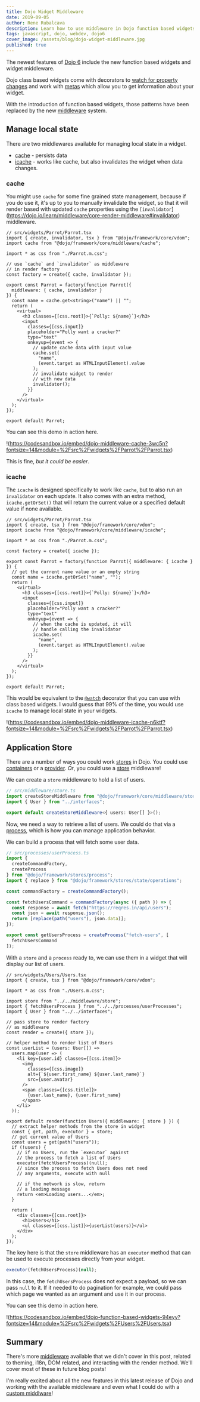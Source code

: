 ```yaml
---
title: Dojo Widget Middleware
date: 2019-09-05
author: Rene Rubalcava
description: Learn how to use middleware in Dojo function based widgets, managing local and application state, to build awesome applications!
tags: javascript, dojo, webdev, dojo6
cover_image: /assets/blog/dojo-widget-middleware.jpg
published: true
---
```


The newest features of [Dojo 6](https://dojo.io/blog/version-6-dojo) include the new function based widgets and widget middleware.

Dojo class based widgets come with decorators to [watch for property changes](https://learn-dojo.com/watch-for-property-changes-in-widgets) and work with [metas](https://learn-dojo.com/dojo-from-the-blocks) which allow you to get information about your widget.

With the introduction of function based widgets, those patterns have been replaced by the new [middleware](https://dojo.io/learn/middleware/introduction) system.

## Manage local state

There are two middlewares available for managing local state in a widget.

* [cache](https://dojo.io/learn/middleware/available-middleware#cache) - persists data
* [icache](https://dojo.io/learn/middleware/available-middleware#icache) - works like cache, but also invalidates the widget when data changes.

### cache

You might use `cache` for some fine grained state management, because if you do use it, it's up to you to manually invalidate the widget, so that it will render based with updated `cache` properties using the `[invalidator`](https://dojo.io/learn/middleware/core-render-middleware#invalidator) middleware.

```tsx
// src/widgets/Parrot/Parrot.tsx
import { create, invalidator, tsx } from "@dojo/framework/core/vdom";
import cache from "@dojo/framework/core/middleware/cache";

import * as css from "./Parrot.m.css";

// use `cache` and `invalidator` as middleware
// in render factory
const factory = create({ cache, invalidator });

export const Parrot = factory(function Parrot({
  middleware: { cache, invalidator }
}) {
  const name = cache.get<string>("name") || "";
  return (
    <virtual>
      <h3 classes={[css.root]}>{`Polly: ${name}`}</h3>
      <input
        classes={[css.input]}
        placeholder="Polly want a cracker?"
        type="text"
        onkeyup={event => {
          // update cache data with input value
          cache.set(
            "name",
            (event.target as HTMLInputElement).value
          );
          // invalidate widget to render
          // with new data
          invalidator();
        }}
      />
    </virtual>
  );
});

export default Parrot;
```

You can see this demo in action here.

!(https://codesandbox.io/embed/dojo-middleware-cache-3wc5n?fontsize=14&module=%2Fsrc%2Fwidgets%2FParrot%2FParrot.tsx)

This is fine, _but it could be easier_.

### icache

The `icache` is designed specifically to work like `cache`, but to also run an `invalidator` on each update. It also comes with an extra method, `icache.getOrSet()` that will return the current value or a specified default value if none available.

```tsx
// src/widgets/Parrot/Parrot.tsx
import { create, tsx } from "@dojo/framework/core/vdom";
import icache from "@dojo/framework/core/middleware/icache";

import * as css from "./Parrot.m.css";

const factory = create({ icache });

export const Parrot = factory(function Parrot({ middleware: { icache } }) {
  // get the current name value or an empty string
  const name = icache.getOrSet("name", "");
  return (
    <virtual>
      <h3 classes={[css.root]}>{`Polly: ${name}`}</h3>
      <input
        classes={[css.input]}
        placeholder="Polly want a cracker?"
        type="text"
        onkeyup={event => {
          // when the cache is updated, it will
          // handle calling the invalidator
          icache.set(
            "name",
            (event.target as HTMLInputElement).value
          );
        }}
      />
    </virtual>
  );
});

export default Parrot;
```

This would be equivalent to the [`@watch`](https://github.com/dojo/framework/tree/master/src/core#internal-widget-state) decorator that you can use with class based widgets. I would guess that 99% of the time, you would use `icache` to manage local state in your widgets.

!(https://codesandbox.io/embed/dojo-middleware-icache-n6ktf?fontsize=14&module=%2Fsrc%2Fwidgets%2FParrot%2FParrot.tsx)

## Application Store

There are a number of ways you could work [stores](https://dojo.io/learn/stores/introduction) in Dojo. You could use [containers](https://learn-dojo.com/dojo-containers) or a [provider](https://github.com/dojo/framework/tree/master/src/stores#advanced). _Or_, you could use a [store](https://dojo.io/learn/stores/introduction#store-middleware) middleware!

We can create a `store` middleware to hold a list of users.

```ts
// src/middleware/store.ts
import createStoreMiddleware from "@dojo/framework/core/middleware/store";
import { User } from "../interfaces";

export default createStoreMiddleware<{ users: User[] }>();
```

Now, we need a way to retrieve a list of users. We could do that via a [process](https://github.com/dojo/framework/tree/master/src/stores#processes), which is how you can manage application behavior.

We can build a process that will fetch some user data.

```ts
// src/processes/userProcess.ts
import {
  createCommandFactory,
  createProcess
} from "@dojo/framework/stores/process";
import { replace } from "@dojo/framework/stores/state/operations";

const commandFactory = createCommandFactory();

const fetchUsersCommand = commandFactory(async ({ path }) => {
  const response = await fetch("https://reqres.in/api/users");
  const json = await response.json();
  return [replace(path("users"), json.data)];
});

export const getUsersProcess = createProcess("fetch-users", [
  fetchUsersCommand
]);
```

With a `store` and a `process` ready to, we can use them in a widget that will display our list of users.

```tsx
// src/widgets/Users/Users.tsx
import { create, tsx } from "@dojo/framework/core/vdom";

import * as css from "./Users.m.css";

import store from "../../middleware/store";
import { fetchUsersProcess } from "../../processes/userProcesses";
import { User } from "../../interfaces";

// pass store to render factory
// as middleware
const render = create({ store });

// helper method to render list of Users
const userList = (users: User[]) =>
  users.map(user => (
    <li key={user.id} classes={[css.item]}>
      <img
        classes={[css.image]}
        alt={`${user.first_name} ${user.last_name}`}
        src={user.avatar}
      />
      <span classes={[css.title]}>
        {user.last_name}, {user.first_name}
      </span>
    </li>
  ));

export default render(function Users({ middleware: { store } }) {
  // extract helper methods from the store in widget
  const { get, path, executor } = store;
  // get current value of Users
  const users = get(path("users"));
  if (!users) {
    // if no Users, run the `executor` against
    // the process to fetch a list of Users
    executor(fetchUsersProcess)(null);
    // since the process to fetch Users does not need
    // any arguments, execute with null

    // if the network is slow, return
    // a loading message
    return <em>Loading users...</em>;
  }

  return (
    <div classes={[css.root]}>
      <h1>Users</h1>
      <ul classes={[css.list]}>{userList(users)}</ul>
    </div>
  );
});
```

The key here is that the `store` middleware has an `executor` method that can be used to execute processes directly from your widget.

```ts
executor(fetchUsersProcess)(null);
```

In this case, the `fetchUsersProcess` does not expect a payload, so we can pass `null` to it. If it needed to do pagination for example, we could pass which page we wanted as an argument and use it in our process.

You can see this demo in action here.

!(https://codesandbox.io/embed/dojo-function-based-widgets-94eyy?fontsize=14&module=%2Fsrc%2Fwidgets%2FUsers%2FUsers.tsx)

## Summary

There's more [middleware](https://dojo.io/learn/middleware/available-middleware) available that we didn't cover in this post, related to theming, i18n, DOM related, and interacting with the render method. We'll cover most of these in future blog posts!

I'm really excited about all the new features in this latest release of Dojo and working with the available middleware and even what I could do with a [custom middlware](https://dojo.io/learn/middleware/middleware-fundamentals#creating-middleware)!

